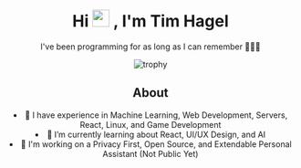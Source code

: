 <div align="center">
  <h1> Hi <img src="https://media.giphy.com/media/hvRJCLFzcasrR4ia7z/giphy.gif" width="30px">  , I'm Tim Hagel </br> 
  </h1>
  
  <p align="center">I've been programming for as long as I can remember 👨🏻‍💻</p>
</div>

<p align="center">
  <img src="https://github-profile-trophy.vercel.app/?username=timhagel&theme=chalk&column=-1&no-frame=true&rank=-?,-C" alt="trophy">
</p>

<div align="center"><h2>About</h1></div>

<div align="center">
    <li>👀 I have experience in Machine Learning, Web Development, Servers, React, Linux, and Game Development</li>
    <li>🌱 I’m currently learning about React, UI/UX Design, and AI</li>
    <li>🔨 I'm working on a Privacy First, Open Source, and Extendable Personal Assistant (Not Public Yet)</li>
</div>